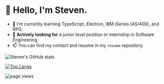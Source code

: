 # 👋 Hello, I'm Steven.
- 📱 I'm currently learning TypeScript, Electron, IBM iSeries (AS/400), and RPG.
- 🐣 **Actively looking for** a junior level position or internship in Software Engineering
- 📫 You can find my contact and resume in my `resume` repository

![Steven's GitHub stats](https://github-readme-stats.vercel.app/api?username=shipitsteven&show_icons=true&theme=tokyonight&count_private=true)

[![Top Langs](https://github-readme-stats.vercel.app/api/top-langs/?username=shipitsteven&layout=compact)](https://github.com/anuraghazra/github-readme-stats)

![page views](https://komarev.com/ghpvc/?username=shipitsteven&label=how+many+times+I've+been+here+to+get+to+my+own+repos)
<!---
shipitsteven/shipitsteven is a ✨ special ✨ repository because its `README.md` (this file) appears on your GitHub profile.
You can click the Preview link to take a look at your changes.
--->
